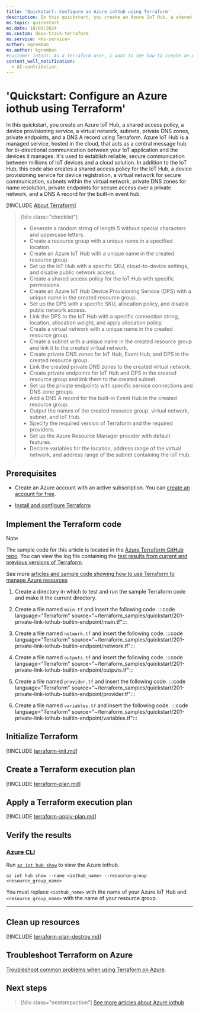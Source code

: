 ```yaml
---
title: 'Quickstart: Configure an Azure iothub using Terraform'
description: In this quickstart, you create an Azure IoT Hub, a shared access policy, a device provisioning service, a virtual network, subnets, private DNS zones, virtual network links, private endpoints, and a DNS A record for the built-in event hub.
ms.topic: quickstart
ms.date: 10/03/2024
ms.custom: devx-track-terraform
ms.service: <ms-service>
author: kgremban
ms.author: kgremban
#customer intent: As a Terraform user, I want to see how to create an Azure IoT Hub with a private endpoint and a device provisioning service in a virtual network.
content_well_notification: 
  - AI-contribution
---
```


# 'Quickstart: Configure an Azure iothub using Terraform'

In this quickstart, you create an Azure IoT Hub, a shared access policy, a device provisioning service, a virtual network, subnets, private DNS zones, private endpoints, and a DNS A record using Terraform. Azure IoT Hub is a managed service, hosted in the cloud, that acts as a central message hub for bi-directional communication between your IoT application and the devices it manages. It's used to establish reliable, secure communication between millions of IoT devices and a cloud solution. In addition to the IoT Hub, this code also creates a shared access policy for the IoT Hub, a device provisioning service for device registration, a virtual network for secure communication, subnets within the virtual network, private DNS zones for name resolution, private endpoints for secure access over a private network, and a DNS A record for the built-in event hub.

[!INCLUDE [About Terraform](~/azure-dev-docs-pr/articles/terraform/includes/abstract.md)]

> [!div class="checklist"]
> * Generate a random string of length 5 without special characters and uppercase letters.
> * Create a resource group with a unique name in a specified location.
> * Create an Azure IoT Hub with a unique name in the created resource group.
> * Set up the IoT Hub with a specific SKU, cloud-to-device settings, and disable public network access.
> * Create a shared access policy for the IoT Hub with specific permissions.
> * Create an Azure IoT Hub Device Provisioning Service (DPS) with a unique name in the created resource group.
> * Set up the DPS with a specific SKU, allocation policy, and disable public network access.
> * Link the DPS to the IoT Hub with a specific connection string, location, allocation weight, and apply allocation policy.
> * Create a virtual network with a unique name in the created resource group.
> * Create a subnet with a unique name in the created resource group and link it to the created virtual network.
> * Create private DNS zones for IoT Hub, Event Hub, and DPS in the created resource group.
> * Link the created private DNS zones to the created virtual network.
> * Create private endpoints for IoT Hub and DPS in the created resource group and link them to the created subnet.
> * Set up the private endpoints with specific service connections and DNS zone groups.
> * Add a DNS A record for the built-in Event Hub in the created resource group.
> * Output the names of the created resource group, virtual network, subnet, and IoT Hub.
> * Specify the required version of Terraform and the required providers.
> * Set up the Azure Resource Manager provider with default features.
> * Declare variables for the location, address range of the virtual network, and address range of the subnet containing the IoT Hub.

## Prerequisites

- Create an Azure account with an active subscription. You can [create an account for free](https://azure.microsoft.com/free/?WT.mc_id=A261C142F).

- [Install and configure Terraform](/azure/developer/terraform/quickstart-configure)

## Implement the Terraform code

> [!NOTE]
> The sample code for this article is located in the [Azure Terraform GitHub repo](https://github.com/Azure/terraform/tree/master/quickstart/201-private-link-iothub-builtin-endpoint). You can view the log file containing the [test results from current and previous versions of Terraform](https://github.com/Azure/terraform/tree/master/quickstart/201-private-link-iothub-builtin-endpoint/TestRecord.md).
> 
> See more [articles and sample code showing how to use Terraform to manage Azure resources](/azure/terraform)

1. Create a directory in which to test and run the sample Terraform code and make it the current directory.

1. Create a file named `main.tf` and insert the following code.
:::code language="Terraform" source="~/terraform_samples/quickstart/201-private-link-iothub-builtin-endpoint/main.tf":::

1. Create a file named `network.tf` and insert the following code.
:::code language="Terraform" source="~/terraform_samples/quickstart/201-private-link-iothub-builtin-endpoint/network.tf":::

1. Create a file named `outputs.tf` and insert the following code.
:::code language="Terraform" source="~/terraform_samples/quickstart/201-private-link-iothub-builtin-endpoint/outputs.tf":::

1. Create a file named `provider.tf` and insert the following code.
:::code language="Terraform" source="~/terraform_samples/quickstart/201-private-link-iothub-builtin-endpoint/provider.tf":::

1. Create a file named `variables.tf` and insert the following code.
:::code language="Terraform" source="~/terraform_samples/quickstart/201-private-link-iothub-builtin-endpoint/variables.tf":::

## Initialize Terraform

[!INCLUDE [terraform-init.md](~/azure-dev-docs-pr/articles/terraform/includes/terraform-init.md)]

## Create a Terraform execution plan

[!INCLUDE [terraform-plan.md](~/azure-dev-docs-pr/articles/terraform/includes/terraform-plan.md)]

## Apply a Terraform execution plan

[!INCLUDE [terraform-apply-plan.md](~/azure-dev-docs-pr/articles/terraform/includes/terraform-apply-plan.md)]

## Verify the results

### [Azure CLI](#tab/azure-cli)

Run [`az iot hub show`](/cli/azure/iot/hub#az-iot-hub-show) to view the Azure iothub.

```azurecli
az iot hub show --name <iothub_name> --resource-group <resource_group_name>
```

You must replace `<iothub_name>` with the name of your Azure IoT Hub and `<resource_group_name>` with the name of your resource group.

---

## Clean up resources

[!INCLUDE [terraform-plan-destroy.md](~/azure-dev-docs-pr/articles/terraform/includes/terraform-plan-destroy.md)]

## Troubleshoot Terraform on Azure

[Troubleshoot common problems when using Terraform on Azure](/azure/developer/terraform/troubleshoot).

## Next steps

> [!div class="nextstepaction"]
> [See more articles about Azure iothub](/search/?terms=Azure%20iothub%20and%20terraform)
